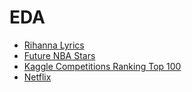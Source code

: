 # EDA
* [Rihanna Lyrics](https://www.kaggle.com/vivovinco/rihanna-lyrics-eda)
* [Future NBA Stars](https://www.kaggle.com/vivovinco/future-nba-superstars-eda)
* [Kaggle Competitions Ranking Top 100](https://www.kaggle.com/vivovinco/competitions-ranking-top-100-eda)
* [Netflix](https://www.kaggle.com/code/vivovinco/netflix-eda)

